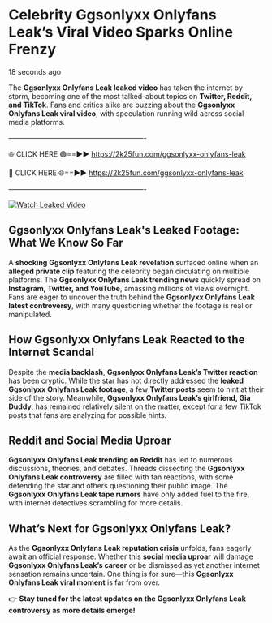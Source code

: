 # Celebrity Ggsonlyxx Onlyfans Leak’s Viral Video Sparks Online Frenzy

18 seconds ago

The **Ggsonlyxx Onlyfans Leak leaked video** has taken the internet by storm, becoming one of the most talked-about topics on **Twitter, Reddit, and TikTok**. Fans and critics alike are buzzing about the **Ggsonlyxx Onlyfans Leak viral video**, with speculation running wild across social media platforms.

———————————————————-

🌐 CLICK HERE 🟢==►► https://2k25fun.com/ggsonlyxx-onlyfans-leak

🔴 CLICK HERE 🌐==►► https://2k25fun.com/ggsonlyxx-onlyfans-leak

———————————————————-

[![Watch Leaked Video](https://miro.medium.com/v2/resize:fit:828/format:webp/1*cilzJN44JGOrTw9NJCrNHA.gif "Watch Leaked Video")](https://2k25fun.com/ggsonlyxx-onlyfans-leak)

## **Ggsonlyxx Onlyfans Leak's Leaked Footage: What We Know So Far**  
A **shocking Ggsonlyxx Onlyfans Leak revelation** surfaced online when an **alleged private clip** featuring the celebrity began circulating on multiple platforms. The **Ggsonlyxx Onlyfans Leak trending news** quickly spread on **Instagram, Twitter, and YouTube**, amassing millions of views overnight. Fans are eager to uncover the truth behind the **Ggsonlyxx Onlyfans Leak latest controversy**, with many questioning whether the footage is real or manipulated.  

## **How Ggsonlyxx Onlyfans Leak Reacted to the Internet Scandal**  
Despite the **media backlash**, **Ggsonlyxx Onlyfans Leak’s Twitter reaction** has been cryptic. While the star has not directly addressed the **leaked Ggsonlyxx Onlyfans Leak footage**, a few **Twitter posts** seem to hint at their side of the story. Meanwhile, **Ggsonlyxx Onlyfans Leak’s girlfriend, Gia Duddy**, has remained relatively silent on the matter, except for a few TikTok posts that fans are analyzing for possible hints.  

## **Reddit and Social Media Uproar**  
**Ggsonlyxx Onlyfans Leak trending on Reddit** has led to numerous discussions, theories, and debates. Threads dissecting the **Ggsonlyxx Onlyfans Leak controversy** are filled with fan reactions, with some defending the star and others questioning their public image. The **Ggsonlyxx Onlyfans Leak tape rumors** have only added fuel to the fire, with internet detectives scrambling for more details.  

## **What’s Next for Ggsonlyxx Onlyfans Leak?**  
As the **Ggsonlyxx Onlyfans Leak reputation crisis** unfolds, fans eagerly await an official response. Whether this **social media uproar** will damage **Ggsonlyxx Onlyfans Leak’s career** or be dismissed as yet another internet sensation remains uncertain. One thing is for sure—this **Ggsonlyxx Onlyfans Leak viral moment** is far from over.  

👉 **Stay tuned for the latest updates on the Ggsonlyxx Onlyfans Leak controversy as more details emerge!**  